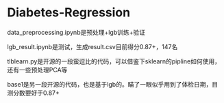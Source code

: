 # Diabetes-Regression

data_preprocessing.ipynb是预处理+lgb训练+验证

lgb_result.ipynb是测试，生成result.csv目前得分0.87+，147名

tlblearn.py是开源的一段蛮逗比的代码，可以借鉴下sklearn的pipline如何使用，还有一些预处理PCA等

base1是另一段开源的代码，也是基于lgb的。瞄了一眼似乎用到了体检日期，目测分数要好于0.87+
